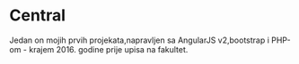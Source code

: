 # Central

Jedan on mojih prvih projekata,napravljen sa AngularJS v2,bootstrap i PHP-om - krajem 2016. godine prije upisa na fakultet.
